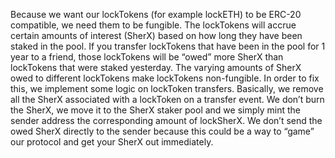 Because we want our lockTokens (for example lockETH) to be ERC-20 compatible, we need them to be fungible. The lockTokens will accrue certain amounts of interest (SherX) based on how long they have been staked in the pool. If you transfer lockTokens that have been in the pool for 1 year to a friend, those lockTokens will be “owed” more SherX than lockTokens that were staked yesterday. The varying amounts of SherX owed to different lockTokens make lockTokens non-fungible. In order to fix this, we implement some logic on lockToken transfers. Basically, we remove all the SherX associated with a lockToken on a transfer event. We don’t burn the SherX, we move it to the SherX staker pool and we simply mint the sender address the corresponding amount of lockSherX. We don’t send the owed SherX directly to the sender because this could be a way to “game” our protocol and get your SherX out immediately.
